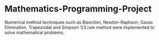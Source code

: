# Mathematics-Programming-Project
Numerical method techniques such as Bisection, Newton-Raphson, Gauss Elimination, Trapezoidal and Simpson 1/3 rule method were implemented to solve mathematical problems.
